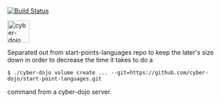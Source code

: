 [![Build Status](https://travis-ci.org/cyber-dojo/Dockerfiles.svg?branch=master)](https://travis-ci.org/cyber-dojo/Dockerfiles)

<img src="https://raw.githubusercontent.com/cyber-dojo/web/master/public/images/home_page_logo.png" alt="cyber-dojo yin/yang logo" width="50px" height="50px"/>

Separated out from start-points-languages repo to keep the later's size down
in order to decrease the time it takes to do a

```
$ ./cyber-dojo volume create ... --git=https://github.com/cyber-dojo/start-point-languages.git
```

command from a cyber-dojo server.
